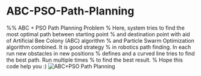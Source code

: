 # ABC-PSO-Path-Planning
%% ABC + PSO Path Planning Problem
% Here, system tries to find the most optimal path between starting point
% and destination point with aid of Artificial Bee Colony (ABC) algorithm
% and Particle Swarm Optimization algorithm combined. It is good strategy
% in robotics path finding. In each run new obstacles in new positions
% defines and a curved line tries to find the best path. Run multiple times
% to find the best result. 
% Hope this code help you :)
![ABC+PSO Path Planning](https://user-images.githubusercontent.com/11339420/151451217-2a797e36-36b9-45bf-b19a-0b4173ba2418.gif)


